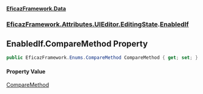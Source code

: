 #### [EficazFramework.Data](EficazFrameworkData.md 'EficazFramework Data')
### [EficazFramework.Attributes.UIEditor.EditingState](EficazFrameworkData.md#EficazFramework.Attributes.UIEditor.EditingState 'EficazFramework.Attributes.UIEditor.EditingState').[EnabledIf](EficazFramework.Attributes.UIEditor.EditingState/EnabledIf.md 'EficazFramework.Attributes.UIEditor.EditingState.EnabledIf')

## EnabledIf.CompareMethod Property

```csharp
public EficazFramework.Enums.CompareMethod CompareMethod { get; set; }
```

#### Property Value
[CompareMethod](EficazFramework.Enums/CompareMethod.md 'EficazFramework.Enums.CompareMethod')